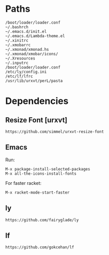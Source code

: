 # Paths

```
/boot/loader/loader.conf
~/.bashrch
~/.emacs.d/init.el
~/.emacs.d/Lambda-theme.el
~/.xinitrc
~/.xmobarrc
~/.xmonad/xmonad.hs
~/.xmonad/xmobar/icons/
~/.Xresources
~/.inputrc
/boot/loader/loader.conf
/etc/ly/config.ini
/etc/lf/lfrc
/usr/lib/urxvt/perL/pasta
```

# Dependencies

## Resize Font [urxvt]
```
https://github.com/simmel/urxvt-resize-font
```

## Emacs
Run:
```
M-x package-install-selected-packages
M-x all-the-icons-install-fonts
```

For faster racket:
```
M-x racket-mode-start-faster
```

## ly
```
https://github.com/fairyglade/ly
```

## lf
```
https://github.com/gokcehan/lf
```
